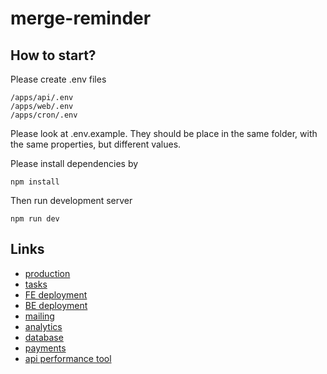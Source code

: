 # merge-reminder

## How to start?
Please create .env files 
```
/apps/api/.env
/apps/web/.env
/apps/cron/.env
```
Please look at .env.example.
They should be place in the same folder, with the same properties, but different values.

Please install dependencies by
```
npm install
```
Then run development server
```
npm run dev
```

## Links
* [production](https://merge-reminder.com)
* [tasks](https://trello.com/b/JYOOcXVi/merge-reminder)
* [FE deployment](https://dash.cloudflare.com/b7200f3121d6ef98ffe1edfd5ba95ce4/pages/view/merge-reminder)
* [BE deployment](https://dashboard.render.com)
* [mailing](https://app.mailgun.com/mg/dashboard)
* [analytics](https://plausible.io/merge-reminder.com)
* [database](https://cloud.mongodb.com/v2/661119a2fb80c513aef9afcc)
* [payments](https://dashboard.stripe.com/dashboard)
* [api performance tool](https://tools.keycdn.com/performance)